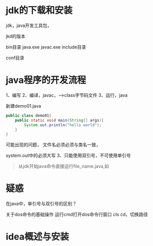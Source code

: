 

# jdk的下载和安装

jdk，java开发工具包，

jkd的版本



bin目录
	java.exe
	javac.exe
include目录

conf目录




# java程序的开发流程
1、编写
2、编译，javac，-->class字节码文件
3、运行，java



新建demo01.java
```java
public class demo01{
	public static void main(String[] args){
		System.out.println("hello world");
	}
}
```

可能出现的问题，
文件名必须必须与类名一致，

system.out中的必须大写
3、只能使用双引号，不可使用单引号


> 从jdk开始java命令直接运行file_name.java,如






# 疑惑
在java中，单引号与双引号的区别？




关于dos命令的基础操作
运行cmd打开dos命令行窗口
cls
cd，切换路径
 


# idea概述与安装

